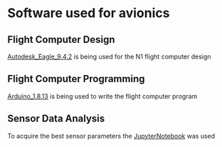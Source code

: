 # Software used for avionics

## Flight Computer Design
[Autodesk_Eagle_9.4.2](http://eagle.autodesk.com/eagle/software-versions/46) is being used for the N1 flight computer design

## Flight Computer Programming
[Arduino_1.8.13](https://www.arduino.cc/en/software) is being used to write the flight computer program

## Sensor Data Analysis
To acquire the best sensor parameters the [JupyterNotebook](https://www.google.com/url?sa=t&rct=j&q=&esrc=s&source=web&cd=&cad=rja&uact=8&ved=2ahUKEwiylfqAxrTwAhUKV8AKHS9iBogQjBAwAXoECAUQAQ&url=https%3A%2F%2Fjupyter.org%2Finstall&usg=AOvVaw1BVNfaQNsRK2vach-_t-U3) was used